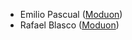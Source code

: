 - Emilio Pascual ([Moduon](https://www.moduon.team/))
- Rafael Blasco ([Moduon](https://www.moduon.team/))

